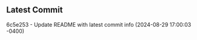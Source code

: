 
## Latest Commit
6c5e253 - Update README with latest commit info (2024-08-29 17:00:03 -0400) <Yunxi-Zhou>
